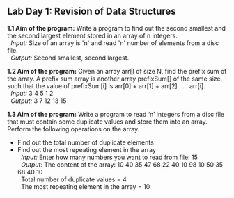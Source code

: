 ## Lab Day 1: Revision of Data Structures

**1.1 Aim of the program:** Write a program to find out the second smallest and the second largest element stored in an array of n integers.  
&nbsp; _Input:_ Size of an array is 'n' and read 'n' number of elements from a disc file.  
&nbsp; _Output:_ Second smallest, second largest.  
  
**1.2 Aim of the program:** Given an array arr[] of size N, find the prefix sum of the array. A prefix sum array is another array prefixSum[] of the same size, such that the value of prefixSum[i] is arr[0] + arr[1] + arr[2] . . . arr[i].  
&nbsp; _Input:_ 3 4 5 1 2  
&nbsp; _Output:_ 3 7 12 13 15  

**1.3 Aim of the program:** Write a program to read ‘n’ integers from a disc file that must contain some duplicate values and store them into an array. Perform the following operations on the array.  
- Find out the total number of duplicate elements
- Find out the most repeating element in the array  
&nbsp; _Input:_ Enter how many numbers you want to read from file: 15  
&nbsp; _Output:_ The content of the array: 10 40 35 47 68 22 40 10 98 10 50 35 68 40 10  
&nbsp; Total number of duplicate values = 4  
&nbsp; The most repeating element in the array = 10  
